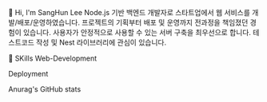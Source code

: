 👋 Hi, I'm SangHun Lee
Node.js 기반 백엔드 개발자로 스타트업에서 웹 서비스를 개발/배포/운영하였습니다.
프로젝트의 기획부터 배포 및 운영까지 전과정을 책임졌던 경험이 있습니다.
사용자가 안정적으로 사용할 수 있는 서버 구축을 최우선으로 합니다.
테스트코드 작성 및 Nest 라이브러리에 관심이 있습니다.


📰 SKills
Web-Development
       

Deployment
    



Anurag's GitHub stats
